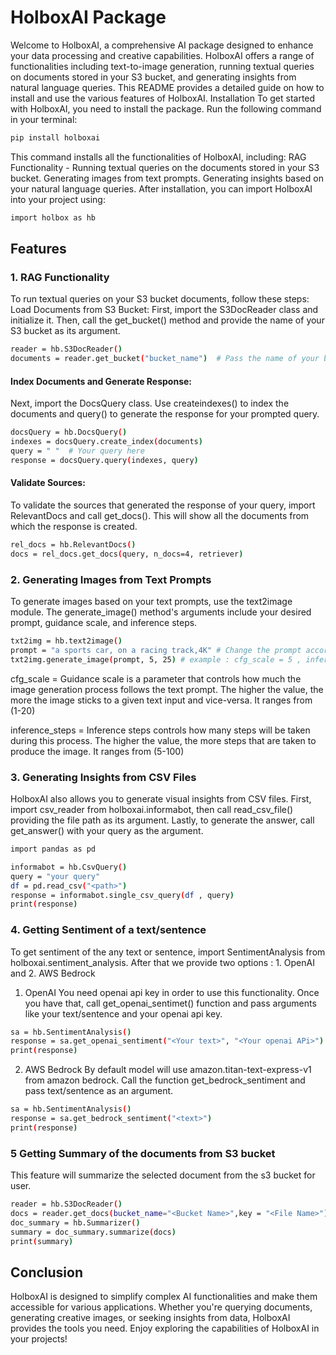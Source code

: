 # HolboxAI Package
Welcome to HolboxAI, a comprehensive AI package designed to enhance your data processing and creative capabilities. HolboxAI offers a range of functionalities including text-to-image generation, running textual queries on documents stored in your S3 bucket, and generating insights from natural language queries. This README provides a detailed guide on how to install and use the various features of HolboxAI.
Installation
To get started with HolboxAI, you need to install the package. Run the following command in your terminal:
```sh
pip install holboxai
```

This command installs all the functionalities of HolboxAI, including:
RAG Functionality - Running textual queries on the documents stored in your S3 bucket.
Generating images from text prompts.
Generating insights based on your natural language queries.
After installation, you can import HolboxAI into your project using:
```sh
import holbox as hb
```
## Features
### 1. RAG Functionality
To run textual queries on your S3 bucket documents, follow these steps:
Load Documents from S3 Bucket:
First, import the S3DocReader class and initialize it. Then, call the get_bucket() method and provide the name of your S3 bucket as its argument.
```sh
reader = hb.S3DocReader()
documents = reader.get_bucket("bucket_name")  # Pass the name of your bucket
```
#### Index Documents and Generate Response:
Next, import the DocsQuery class. Use createindexes() to index the documents and query() to generate the response for your prompted query.
```sh
docsQuery = hb.DocsQuery()
indexes = docsQuery.create_index(documents)
query = " "  # Your query here
response = docsQuery.query(indexes, query)
```
#### Validate Sources:
To validate the sources that generated the response of your query, import RelevantDocs and call get_docs(). This will show all the documents from which the response is created.
```sh
rel_docs = hb.RelevantDocs()
docs = rel_docs.get_docs(query, n_docs=4, retriever)
```
### 2. Generating Images from Text Prompts
To generate images based on your text prompts, use the text2image module. The generate_image() method's arguments include your desired prompt, guidance scale, and inference steps.
```sh
txt2img = hb.text2image()
prompt = "a sports car, on a racing track,4K" # Change the prompt according to requirement
txt2img.generate_image(prompt, 5, 25) # example : cfg_scale = 5 , inference_steps = 25 
```

cfg_scale = Guidance scale is a parameter that controls how much the image generation 
            process follows the text prompt. The higher the value, the more the image
            sticks to a given text input and vice-versa. It ranges from (1-20)
             
inference_steps = Inference steps controls how many steps will be taken during this process. 
                  The higher the value, the more steps that are taken to produce the image.
                  It ranges from (5-100) 

### 3. Generating Insights from CSV Files
HolboxAI also allows you to generate visual insights from CSV files. First, import csv_reader from holboxai.informabot, then call read_csv_file() providing the file path as its argument. Lastly, to generate the answer, call get_answer() with your query as the argument.
```sh
import pandas as pd

informabot = hb.CsvQuery()
query = "your query"
df = pd.read_csv("<path>")
response = informabot.single_csv_query(df , query)
print(response)
```
### 4. Getting Sentiment of a text/sentence
To get sentiment of the any text or sentence, import SentimentAnalysis from holboxai.sentiment_analysis. After that we provide two options : 1. OpenAI and 2. AWS Bedrock

1. OpenAI
You need openai api key in order to use this functionality. Once you have that, call get_openai_sentimet() function and pass arguments like your text/sentence and your openai api key.
```sh
sa = hb.SentimentAnalysis()
response = sa.get_openai_sentiment("<Your text>", "<Your openai APi>")
print(response)
```

2. AWS Bedrock
By default model will use amazon.titan-text-express-v1 from amazon bedrock. Call the function get_bedrock_sentiment and pass text/sentence as an argument.
```sh
sa = hb.SentimentAnalysis()
response = sa.get_bedrock_sentiment("<text>")
print(response)
```
### 5 Getting Summary of the documents from S3 bucket 
This feature will summarize the selected document from the s3 bucket for user.
```sh
reader = hb.S3DocReader()
docs = reader.get_docs(bucket_name="<Bucket Name>",key = "<File Name>")
doc_summary = hb.Summarizer()
summary = doc_summary.summarize(docs)
print(summary)
```
## Conclusion
HolboxAI is designed to simplify complex AI functionalities and make them accessible for various applications. Whether you're querying documents, generating creative images, or seeking insights from data, HolboxAI provides the tools you need. Enjoy exploring the capabilities of HolboxAI in your projects!
